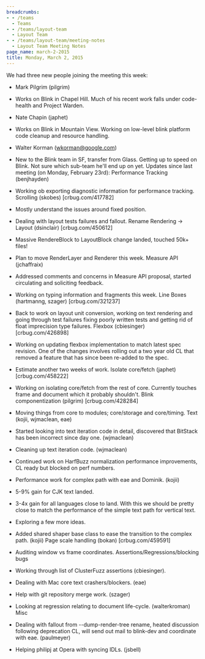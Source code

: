 ```yaml
---
breadcrumbs:
- - /teams
  - Teams
- - /teams/layout-team
  - Layout Team
- - /teams/layout-team/meeting-notes
  - Layout Team Meeting Notes
page_name: march-2-2015
title: Monday, March 2, 2015
---
```


We had three new people joining the meeting this week:
- Mark Pilgrim (pilgrim)
- Works on Blink in Chapel Hill. Much of his recent work falls under
code-health and Project Warden.
- Nate Chapin (japhet)
- Works on Blink in Mountain View. Working on low-level blink platform
code cleanup and resource handling.
- Walter Korman (wkorman@google.com)
- New to the Blink team in SF, transfer from Glass. Getting up to
speed on Blink. Not sure which sub-team he'll end up on yet.
Updates since last meeting (on Monday, February 23rd):
Performance Tracking (benjhayden)
- Working ob exporting diagnostic information for performance tracking.
Scrolling (skobes) \[crbug.com/417782\]
- Mostly understand the issues around fixed position.

- Dealing with layout tests failures and fallout.
Rename Rendering -&gt; Layout (dsinclair) \[crbug.com/450612\]
- Massive RendereBlock to LayoutBlock change landed, touched 50k+ files!
- Plan to move RenderLayer and Renderer this week.
Measure API (jchaffraix)
- Addressed comments and concerns in Measure API proposal, started
circulating and soliciting feedback.
- Working on typing information and fragments this week.
Line Boxes (hartmanng, szager) \[crbug.com/321237\]
- Back to work on layout unit conversion, working on text rendering and
going through test failures fixing poorly written tests and getting
rid of float imprecision type failures.
Flexbox (cbiesinger) \[crbug.com/426898\]
- Working on updating flexbox implementation to match latest spec
revision. One of the changes involves rolling out a two year old CL
that removed a feature that has since been re-added to the spec.
- Estimate another two weeks of work.
Isolate core/fetch (japhet) \[crbug.com/458222\]
- Working on isolating core/fetch from the rest of core. Currently
touches frame and document which it probably shouldn't.
Blink componentization (pilgrim) \[crbug.com/428284\]
- Moving things from core to modules; core/storage and core/timing.
Text (kojii, wjmaclean, eae)
- Started looking into text iteration code in detail, discovered that
BitStack has been incorrect since day one. (wjmaclean)
- Cleaning up text iteration code. (wjmaclean)
- Continued work on HarfBuzz normalization performance improvements,
CL ready but blocked on perf numbers.
- Performance work for complex path with eae and Dominik. (kojii)
- 5-9% gain for CJK text landed.
- 3-4x gain for all languages close to land. With this we should be
pretty close to match the performance of the simple text path for
vertical text.
- Exploring a few more ideas.
- Added shared shaper base class to ease the transition to the complex
path. (kojii)
Page scale handling (bokan) \[crbug.com/459591\]
- Auditing window vs frame coordinates.
Assertions/Regressions/blocking bugs
- Working through list of ClusterFuzz assertions (cbiesinger).
- Dealing with Mac core text crashers/blockers. (eae)
- Help with git repository merge work. (szager)
- Looking at regression relating to document life-cycle. (walterkroman)
Misc
- Dealing with fallout from --dump-render-tree rename, heated discussion
following deprecation CL, will send out mail to blink-dev and
coordinate with eae. (paulmeyer)
- Helping philipj at Opera with syncing IDLs. (jsbell)